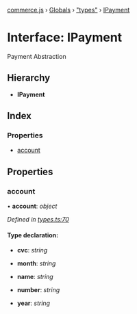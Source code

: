 [commerce.js](../README.md) › [Globals](../globals.md) › ["types"](../modules/_types_.md) › [IPayment](_types_.ipayment.md)

# Interface: IPayment

Payment Abstraction

## Hierarchy

* **IPayment**

## Index

### Properties

* [account](_types_.ipayment.md#account)

## Properties

###  account

• **account**: *object*

*Defined in [types.ts:70](https://github.com/shopjs/commerce.js/blob/87d7367/src/types.ts#L70)*

#### Type declaration:

* **cvc**: *string*

* **month**: *string*

* **name**: *string*

* **number**: *string*

* **year**: *string*
